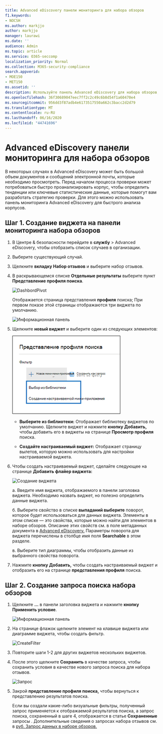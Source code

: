 ```yaml
---
title: Advanced eDiscovery панели мониторинга для набора обзоров
f1.keywords:
- NOCSH
ms.author: markjjo
author: markjjo
manager: laurawi
ms.date: ''
audience: Admin
ms.topic: article
ms.service: O365-seccomp
localization_priority: Normal
ms.collection: M365-security-compliance
search.appverid:
- MOE150
- MET150
ms.assetid: ''
description: Используйте панель Advanced eDiscovery для набора обзоров, чтобы быстро проанализировать корпус, чтобы определить тенденции или ключевые статистические данные, которые помогут вам разработать стратегию проверки.
ms.openlocfilehash: 36f30689047eec7ff2c2c49c6b0d54f1a60470e4
ms.sourcegitcommit: 956dd3f87adb4e6173517550a662c3bacc2d2d79
ms.translationtype: MT
ms.contentlocale: ru-RU
ms.lasthandoff: 06/16/2020
ms.locfileid: "44741696"
---
```

# <a name="advanced-ediscovery-dashboard-for-review-sets"></a>Advanced eDiscovery панели мониторинга для набора обзоров

В некоторых случаях в Advanced eDiscovery может быть большой объем документов и сообщений электронной почты, которые необходимо просмотреть. Перед началом процесса проверки может потребоваться быстро проанализировать корпус, чтобы определить тенденции или ключевые статистические данные, которые помогут вам разработать стратегию проверки. Для этого можно использовать панель мониторинга Advanced eDiscovery для быстрого анализа корпусов.

## <a name="step-1-create-a-widget-on-the-review-set-dashboard"></a>Шаг 1. Создание виджета на панели мониторинга набора обзоров

1. В Центре & безопасности перейдите в **службу** > Advanced eDiscovery, чтобы отобразить список случаев в организации.
  
2. Выберите существующий случай.
  
3. Щелкните **вкладку Набор отзывов** и выберите набор отзывов.
  
4. В раскрывающемся списке **Отдельные результаты** выберите пункт **Представление профиля поиска**. 

   ![DashbordPivot](../media/dashboardpivot.png)

   Отображается страница представления **профиля** поиска; При первом показе этой страницы отображаются три виджета по умолчанию.

   ![Информационная панель](../media/dashboardonly.png)
  
5. Щелкните **новый виджет** и выберите один из следующих элементов:

   ![Новый список выпаданий виджетов](../media/NewWidgetDropdownBox.png)

   - **Выберите из библиотеки:** Отображает библиотеку виджетов по умолчанию. Щелкните виджет и нажмите **кнопку Добавить,** чтобы добавить его в виджеты на странице **Просмотр профиля** поиска.
  
   - **Создайте настраиваемый виджет:** Отображает страницу вылетов, которую можно использовать для настройки настраиваемой виджета. 

6. Чтобы создать настраиваемый виджет, сделайте следующее на странице **Добавить флайер виджета:**

   ![Создание виджета](../media/addwidget.png)

    а. Введите имя виджета, отображаемого в панели заголовка виджета. Необходимо назвать виджет, но полезно определить данные виджета.

    б. Выберите свойство в списке **выпаданий выберите** поворот, которое будет использоваться для данных виджета. Элементы в этом списке — это свойства, которые можно найти для элементов в наборе обзоров. Описание этих свойств см. в поле метаданных документа в [Advanced eDiscovery.](document-metadata-fields-in-Advanced-eDiscovery.md) Параметры поворота для виджета перечислены в столбце имя поля **Searchable** в этом разделе.

    в. Выберите тип диаграммы, чтобы отобразить данные из выбранного свойства поворота.

  6. Нажмите **кнопку Добавить,** чтобы создать настраиваемый виджет и отобразить его на странице **представления профиля** поиска.

## <a name="step-2-create-a-review-set-search-query"></a>Шаг 2. Создание запроса поиска набора обзоров

1. Щелкните **...** в панели заголовка виджета и нажмите **кнопку Применить условие**.

   ![Информационная панель](../media/searchprofilehome.png)

2. На странице флажок щелкните элемент на клавише виджета или диаграмме виджета, чтобы создать фильтр.

   ![CreateFilter](../media/applyconditionfilter.png)

3. Повторите шаги 1-2 для других виджетов нескольких виджетов. 

4. После этого щелкните **Сохранить** в качестве запроса, чтобы сохранить условия в качестве нового запроса поиска для набора отзывов.

   ![Запрос](../media/savequery.png)

5. Закрой **представление профиля поиска,** чтобы вернуться к представлению результатов поиска.

   Если вы создали какие-либо визуальные фильтры, полученный запрос применяется к отображаемой результатов поиска, а запрос поиска, сохраненный в шаге 4, отображается в статье **Сохраненные** запросы . Дополнительные сведения о запросах набора отзывов см. в [руб. Запрос данных в наборе обзоров.](review-set-search.md)
